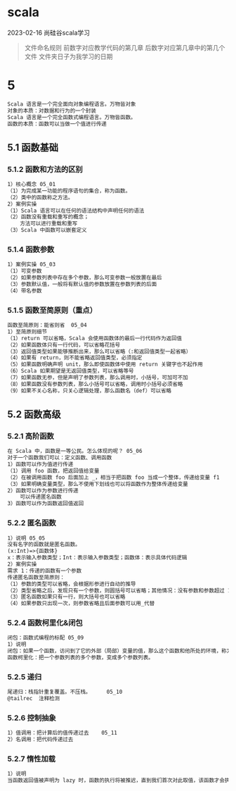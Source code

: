 # scala
2023-02-16 尚硅谷scala学习
> 文件命名规则
> 前数字对应教学代码的第几章
> 后数字对应第几章中的第几个文件
> 文件夹日子为我学习的日期

# 5
```markdown
Scala 语言是一个完全面向对象编程语言。万物皆对象
对象的本质：对数据和行为的一个封装
Scala 语言是一个完全函数式编程语言。万物皆函数。
函数的本质：函数可以当做一个值进行传递
```
## 5.1 函数基础
### 5.1.2 函数和方法的区别
```markdown
1）核心概念 05_01
（1）为完成某一功能的程序语句的集合，称为函数。
（2）类中的函数称之方法。
2）案例实操
（1）Scala 语言可以在任何的语法结构中声明任何的语法
（2）函数没有重载和重写的概念；
    方法可以进行重载和重写
（3）Scala 中函数可以嵌套定义
```
### 5.1.4 函数参数
```markdown
1）案例实操 05_03
（1）可变参数
（2）如果参数列表中存在多个参数，那么可变参数一般放置在最后
（3）参数默认值，一般将有默认值的参数放置在参数列表的后面
（4）带名参数
```

### 5.1.5 函数至简原则（重点）
```markdown
函数至简原则：能省则省  05_04
1）至简原则细节
（1）return 可以省略，Scala 会使用函数体的最后一行代码作为返回值
（2）如果函数体只有一行代码，可以省略花括号
（3）返回值类型如果能够推断出来，那么可以省略（:和返回值类型一起省略）
（4）如果有 return，则不能省略返回值类型，必须指定
（5）如果函数明确声明 unit，那么即使函数体中使用 return 关键字也不起作用
（6）Scala 如果期望是无返回值类型，可以省略等号
（7）如果函数无参，但是声明了参数列表，那么调用时，小括号，可加可不加
（8）如果函数没有参数列表，那么小括号可以省略，调用时小括号必须省略
（9）如果不关心名称，只关心逻辑处理，那么函数名（def）可以省略
```
## 5.2 函数高级
### 5.2.1 高阶函数
```markdown
在 Scala 中，函数是一等公民。怎么体现的呢？ 05_06
对于一个函数我们可以：定义函数、调用函数
1）函数可以作为值进行传递
（1）调用 foo 函数，把返回值给变量
（2）在被调用函数 foo 后面加上 _，相当于把函数 foo 当成一个整体，传递给变量 f1
（3）如果明确变量类型，那么不使用下划线也可以将函数作为整体传递给变量
2）函数可以作为参数进行传递
    可以传递匿名函数
3）函数可以作为函数返回值返回
```
### 5.2.2 匿名函数
```markdown
1）说明 05_05
没有名字的函数就是匿名函数。
(x:Int)=>{函数体}
x：表示输入参数类型；Int：表示输入参数类型；函数体：表示具体代码逻辑
2）案例实操
需求 1：传递的函数有一个参数 
传递匿名函数至简原则：
（1）参数的类型可以省略，会根据形参进行自动的推导
（2）类型省略之后，发现只有一个参数，则圆括号可以省略；其他情况：没有参数和参数超过 1 的永远不能省略圆括号。
（3）匿名函数如果只有一行，则大括号也可以省略
（4）如果参数只出现一次，则参数省略且后面参数可以用_代替
```
### 5.2.4 函数柯里化&闭包
```markdown
闭包：函数式编程的标配 05_09
1）说明
闭包：如果一个函数，访问到了它的外部（局部）变量的值，那么这个函数和他所处的环境，称为闭包
函数柯里化：把一个参数列表的多个参数，变成多个参数列表。
```
### 5.2.5 递归
```markdown
尾递归：栈指针重复覆盖。不压栈。     05_10
@tailrec  注释检测
```
### 5.2.6 控制抽象
```markdown
1）值调用：把计算后的值传递过去    05_11
2）名调用：把代码传递过去
```
### 5.2.7 惰性加载
```markdown
1）说明
当函数返回值被声明为 lazy 时，函数的执行将被推迟，直到我们首次对此取值，该函数才会执行。这种函数我们称之为惰性函数。
```
